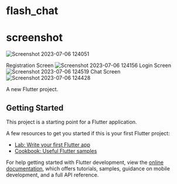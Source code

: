 # flash_chat

# screenshot
![Screenshot 2023-07-06 124051](https://github.com/bikashparida/Flash_Chat/assets/125130144/f56b13b5-d06a-4a55-8047-0fdcf8c4e248)

Registration Screen
![Screenshot 2023-07-06 124156](https://github.com/bikashparida/Flash_Chat/assets/125130144/90f22637-7cac-4a31-bf06-570fab6331ec)
Login Screen
![Screenshot 2023-07-06 124519](https://github.com/bikashparida/Flash_Chat/assets/125130144/39d7ff0e-7590-4443-8ee1-ec9f4e2d48c1)
Chat Screen
![Screenshot 2023-07-06 124428](https://github.com/bikashparida/Flash_Chat/assets/125130144/6cf89748-a2eb-4b9e-a905-6757a96ba703)

A new Flutter project.

## Getting Started

This project is a starting point for a Flutter application.

A few resources to get you started if this is your first Flutter project:

- [Lab: Write your first Flutter app](https://docs.flutter.dev/get-started/codelab)
- [Cookbook: Useful Flutter samples](https://docs.flutter.dev/cookbook)

For help getting started with Flutter development, view the
[online documentation](https://docs.flutter.dev/), which offers tutorials,
samples, guidance on mobile development, and a full API reference.
